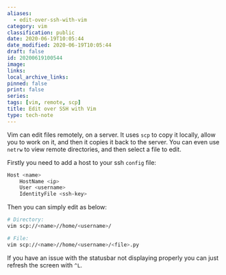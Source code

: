 ```yaml
---
aliases:
  - edit-over-ssh-with-vim
category: vim
classification: public
date: 2020-06-19T10:05:44
date_modified: 2020-06-19T10:05:44
draft: false
id: 20200619100544
image: 
links: 
local_archive_links: 
pinned: false
print: false
series: 
tags: [vim, remote, scp]
title: Edit over SSH with Vim
type: tech-note
---
```


Vim can edit files remotely, on a server. It uses `scp` to copy it locally, allow you to work on it, and then it copies it back to the server. You can even use `netrw` to view remote directories, and then select a file to edit.

Firstly you need to add a host to your ssh `config` file:

```sh
Host <name>
    HostName <ip>
    User <username>
    IdentityFile <ssh-key>
```

Then you can simply edit as below:

```sh
# Directory:
vim scp://<name>//home/<username>/

# File:
vim scp://<name>//home/<username>/<file>.py
```

If you have an issue with the statusbar not displaying properly you can just refresh the screen with `^L`.

